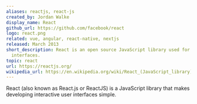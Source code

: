 ```yaml
---
aliases: reactjs, react-js
created_by: Jordan Walke
display_name: React
github_url: https://github.com/facebook/react
logo: react.png
related: vue, angular, react-native, nextjs
released: March 2013
short_description: React is an open source JavaScript library used for designing user
  interfaces.
topic: react
url: https://reactjs.org/
wikipedia_url: https://en.wikipedia.org/wiki/React_(JavaScript_library)
---
```

React (also known as React.js or ReactJS) is a JavaScript library that makes developing interactive user interfaces simple.
